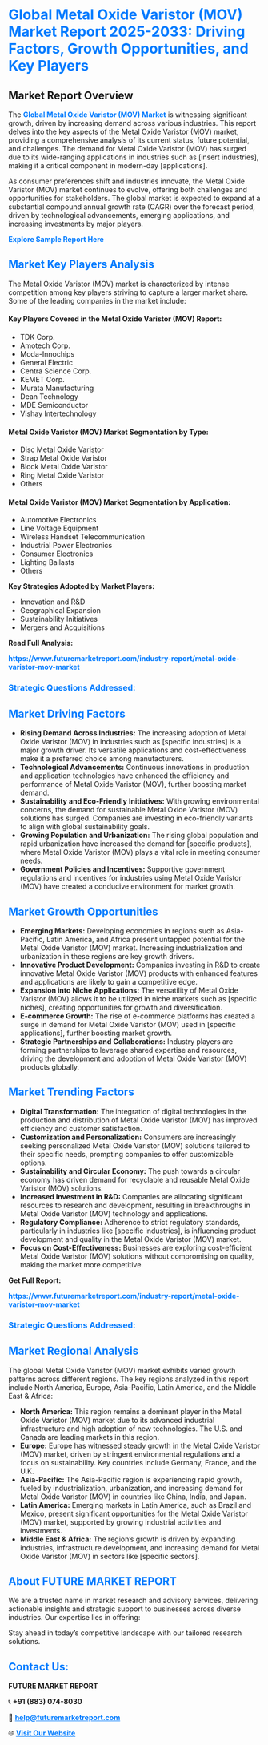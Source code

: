 <h1 style="color: #007BFF;">Global Metal Oxide Varistor (MOV) Market Report 2025-2033: Driving Factors, Growth Opportunities, and Key Players</h1>

<section id="overview">
<h2>Market Report Overview</h2>
<p>The <a href="https://www.futuremarketreport.com/industry-report/metal-oxide-varistor-mov-market" style="color: #007BFF; text-decoration: none;"><strong>Global Metal Oxide Varistor (MOV) Market</strong></a> is witnessing significant growth, driven by increasing demand across various industries. This report delves into the key aspects of the Metal Oxide Varistor (MOV) market, providing a comprehensive analysis of its current status, future potential, and challenges. The demand for Metal Oxide Varistor (MOV) has surged due to its wide-ranging applications in industries such as [insert industries], making it a critical component in modern-day [applications].</p>
<p>As consumer preferences shift and industries innovate, the Metal Oxide Varistor (MOV) market continues to evolve, offering both challenges and opportunities for stakeholders. The global market is expected to expand at a substantial compound annual growth rate (CAGR) over the forecast period, driven by technological advancements, emerging applications, and increasing investments by major players.</p>
</section>

<section id="overview">
<p><a href="https://www.futuremarketreport.com/request-sample/reportId=75341" style="color: #007BFF; text-decoration: none;"><strong>Explore Sample Report Here</strong></a></p>
</section>

<section id="key-players">
<h2 style="color: #007BFF;">Market Key Players Analysis</h2>
<p>The Metal Oxide Varistor (MOV) market is characterized by intense competition among key players striving to capture a larger market share. Some of the leading companies in the market include:</p>
<h4>Key Players Covered in the Metal Oxide Varistor (MOV) Report:</h4>
<ul><li>TDK Corp.</li><li>Amotech Corp.</li><li>Moda-Innochips</li><li>General Electric</li><li>Centra Science Corp.</li><li>KEMET Corp.</li><li>Murata Manufacturing</li><li>Dean Technology</li><li>MDE Semiconductor</li><li>Vishay Intertechnology</li></ul>
<h4>Metal Oxide Varistor (MOV) Market Segmentation by Type:</h4>
<ul><li>Disc Metal Oxide Varistor</li><li>Strap Metal Oxide Varistor</li><li>Block Metal Oxide Varistor</li><li>Ring Metal Oxide Varistor</li><li>Others</li></ul>

<h4>Metal Oxide Varistor (MOV) Market Segmentation by Application:</h4>
<ul><li>Automotive Electronics</li><li>Line Voltage Equipment</li><li>Wireless Handset Telecommunication</li><li>Industrial Power Electronics</li><li>Consumer Electronics</li><li>Lighting Ballasts</li><li>Others</li></ul>
<p><strong>Key Strategies Adopted by Market Players:</strong></p>
<ul>
<li>Innovation and R&D</li>
<li>Geographical Expansion</li>
<li>Sustainability Initiatives</li>
<li>Mergers and Acquisitions</li>
</ul>
</section>

<section>
<p><strong>Read Full Analysis: </strong></p><a href="https://www.futuremarketreport.com/industry-report/metal-oxide-varistor-mov-market" style="color: #007BFF; text-decoration: none;"><strong>https://www.futuremarketreport.com/industry-report/metal-oxide-varistor-mov-market</strong></a>
<h3 style="color: #007BFF;">Strategic Questions Addressed:</h3>
</section>

<section id="driving-factors">
<h2 style="color: #007BFF;">Market Driving Factors</h2>
<ul>
<li><strong>Rising Demand Across Industries:</strong> The increasing adoption of Metal Oxide Varistor (MOV) in industries such as [specific industries] is a major growth driver. Its versatile applications and cost-effectiveness make it a preferred choice among manufacturers.</li>
<li><strong>Technological Advancements:</strong> Continuous innovations in production and application technologies have enhanced the efficiency and performance of Metal Oxide Varistor (MOV), further boosting market demand.</li>
<li><strong>Sustainability and Eco-Friendly Initiatives:</strong> With growing environmental concerns, the demand for sustainable Metal Oxide Varistor (MOV) solutions has surged. Companies are investing in eco-friendly variants to align with global sustainability goals.</li>
<li><strong>Growing Population and Urbanization:</strong> The rising global population and rapid urbanization have increased the demand for [specific products], where Metal Oxide Varistor (MOV) plays a vital role in meeting consumer needs.</li>
<li><strong>Government Policies and Incentives:</strong> Supportive government regulations and incentives for industries using Metal Oxide Varistor (MOV) have created a conducive environment for market growth.</li>
</ul>
</section>

<section id="growth-opportunities">
<h2 style="color: #007BFF;">Market Growth Opportunities</h2>
<ul>
<li><strong>Emerging Markets:</strong> Developing economies in regions such as Asia-Pacific, Latin America, and Africa present untapped potential for the Metal Oxide Varistor (MOV) market. Increasing industrialization and urbanization in these regions are key growth drivers.</li>
<li><strong>Innovative Product Development:</strong> Companies investing in R&D to create innovative Metal Oxide Varistor (MOV) products with enhanced features and applications are likely to gain a competitive edge.</li>
<li><strong>Expansion into Niche Applications:</strong> The versatility of Metal Oxide Varistor (MOV) allows it to be utilized in niche markets such as [specific niches], creating opportunities for growth and diversification.</li>
<li><strong>E-commerce Growth:</strong> The rise of e-commerce platforms has created a surge in demand for Metal Oxide Varistor (MOV) used in [specific applications], further boosting market growth.</li>
<li><strong>Strategic Partnerships and Collaborations:</strong> Industry players are forming partnerships to leverage shared expertise and resources, driving the development and adoption of Metal Oxide Varistor (MOV) products globally.</li>
</ul>
</section>

<section id="trending-factors">
<h2 style="color: #007BFF;">Market Trending Factors</h2>
<ul>
<li><strong>Digital Transformation:</strong> The integration of digital technologies in the production and distribution of Metal Oxide Varistor (MOV) has improved efficiency and customer satisfaction.</li>
<li><strong>Customization and Personalization:</strong> Consumers are increasingly seeking personalized Metal Oxide Varistor (MOV) solutions tailored to their specific needs, prompting companies to offer customizable options.</li>
<li><strong>Sustainability and Circular Economy:</strong> The push towards a circular economy has driven demand for recyclable and reusable Metal Oxide Varistor (MOV) solutions.</li>
<li><strong>Increased Investment in R&D:</strong> Companies are allocating significant resources to research and development, resulting in breakthroughs in Metal Oxide Varistor (MOV) technology and applications.</li>
<li><strong>Regulatory Compliance:</strong> Adherence to strict regulatory standards, particularly in industries like [specific industries], is influencing product development and quality in the Metal Oxide Varistor (MOV) market.</li>
<li><strong>Focus on Cost-Effectiveness:</strong> Businesses are exploring cost-efficient Metal Oxide Varistor (MOV) solutions without compromising on quality, making the market more competitive.</li>
</ul>
</section>

<section>
<p><strong>Get Full Report: </strong></p><a href="https://www.futuremarketreport.com/industry-report/metal-oxide-varistor-mov-market" style="color: #007BFF; text-decoration: none;"><strong>https://www.futuremarketreport.com/industry-report/metal-oxide-varistor-mov-market</strong></a>
<h3 style="color: #007BFF;">Strategic Questions Addressed:</h3>
</section>


<section id="regional-analysis">
<h2 style="color: #007BFF;">Market Regional Analysis</h2>
<p>The global Metal Oxide Varistor (MOV) market exhibits varied growth patterns across different regions. The key regions analyzed in this report include North America, Europe, Asia-Pacific, Latin America, and the Middle East & Africa:</p>
<ul>
<li><strong>North America:</strong> This region remains a dominant player in the Metal Oxide Varistor (MOV) market due to its advanced industrial infrastructure and high adoption of new technologies. The U.S. and Canada are leading markets in this region.</li>
<li><strong>Europe:</strong> Europe has witnessed steady growth in the Metal Oxide Varistor (MOV) market, driven by stringent environmental regulations and a focus on sustainability. Key countries include Germany, France, and the U.K.</li>
<li><strong>Asia-Pacific:</strong> The Asia-Pacific region is experiencing rapid growth, fueled by industrialization, urbanization, and increasing demand for Metal Oxide Varistor (MOV) in countries like China, India, and Japan.</li>
<li><strong>Latin America:</strong> Emerging markets in Latin America, such as Brazil and Mexico, present significant opportunities for the Metal Oxide Varistor (MOV) market, supported by growing industrial activities and investments.</li>
<li><strong>Middle East & Africa:</strong> The region’s growth is driven by expanding industries, infrastructure development, and increasing demand for Metal Oxide Varistor (MOV) in sectors like [specific sectors].</li>
</ul>
</section>

<footer>
<h2 style="color: #007BFF;">About FUTURE MARKET REPORT</h2>
<p>We are a trusted name in market research and advisory services, delivering actionable insights and strategic support to businesses across diverse industries. Our expertise lies in offering:</p>

<p>Stay ahead in today’s competitive landscape with our tailored research solutions.</p>

<h2 style="color: #007BFF;">Contact Us:</h2>
<p><strong>FUTURE MARKET REPORT</strong></p>
<p>📞 <strong>+91 (883) 074-8030</strong></p>
<p>📧 <strong><a href="mailto:help@futuremarketreport.com" style="color: #007BFF;">help@futuremarketreport.com</a></strong></p>
<p>🌐 <strong><a href="https://www.futuremarketreport.com/" style="color: #007BFF;">Visit Our Website</a></strong></p>
</footer>